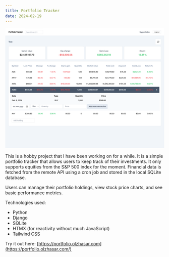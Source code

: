 ```yaml
---
title: Portfolio Tracker
date: 2024-02-19
---
```


![Preview](/portfolio-tracker.png)

This is a hobby project that I have been working on for a while. It is a simple portfolio tracker that allows users to keep track of their investments. It only supports equities from the S&P 500 index for the moment. Financial data is fetched from the remote API using a cron job and stored in the local SQLite database.

Users can manage their portfolio holdings, view stock price charts, and see basic performance metrics.

Technologies used:

- Python
- Django
- SQLite
- HTMX (for reactivity without much JavaScript)
- Tailwind CSS

Try it out here:
[https://portfolio.olzhasar.com](https://portfolio.olzhasar.com/)
